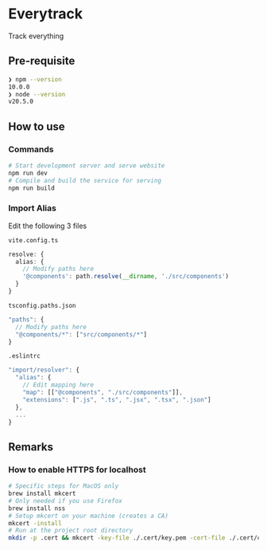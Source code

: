 # Everytrack

Track everything

## Pre-requisite

```bash
❯ npm --version
10.0.0
❯ node --version
v20.5.0
```

## How to use

### Commands

```bash
# Start development server and serve website
npm run dev
# Compile and build the service for serving
npm run build
```

### Import Alias

Edit the following 3 files

`vite.config.ts`

```typescript
resolve: {
  alias: {
    // Modify paths here
    '@components': path.resolve(__dirname, './src/components')
  }
}
```

`tsconfig.paths.json`

```typescript
"paths": {
  // Modify paths here
  "@components/*": ["src/components/*"]
}
```

`.eslintrc`

```typescript
"import/resolver": {
  "alias": {
    // Edit mapping here
    "map": [["@components", "./src/components"]],
    "extensions": [".js", ".ts", ".jsx", ".tsx", ".json"]
  },
  ...
}
```

## Remarks

### How to enable HTTPS for localhost

```bash
# Specific steps for MacOS only
brew install mkcert
# Only needed if you use Firefox
brew install nss
# Setup mkcert on your machine (creates a CA)
mkcert -install
# Run at the project root directory
mkdir -p .cert && mkcert -key-file ./.cert/key.pem -cert-file ./.cert/cert.pem 'localhost' '127.0.0.1' '0.0.0.0'
```
